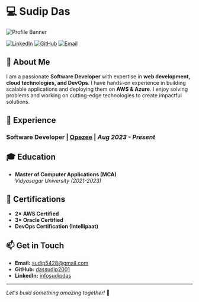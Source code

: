 # 💻 Sudip Das

![Profile Banner](https://via.placeholder.com/1200x400)

[![LinkedIn](https://img.shields.io/badge/LinkedIn-Connect-blue?style=flat-square&logo=linkedin)](https://www.linkedin.com/in/infosudipdas/)
[![GitHub](https://img.shields.io/badge/GitHub-Follow-black?style=flat-square&logo=github)](https://github.com/dassudip2001)
[![Email](https://img.shields.io/badge/Email-Contact-red?style=flat-square&logo=gmail)](mailto:sudip5428@gmail.com)

## 🚀 About Me
I am a passionate **Software Developer** with expertise in **web development, cloud technologies, and DevOps**. I have hands-on experience in building scalable applications and deploying them on **AWS & Azure**. I enjoy solving problems and working on cutting-edge technologies to create impactful solutions.
 
<!-- ## 🔧 Skills

- **Programming Languages:** C, Java, TypeScript, Python, PHP  
- **Web Technologies & Frameworks:** HTML, CSS/SCSS, Bootstrap, Tailwind CSS, Angular, Laravel, NodeJS, Flask, Electron, Spring Boot, Next.js  
- **Databases:** MySQL, MongoDB  
- **Cloud Services:** AWS, Azure  
- **DevOps & Tools:** Docker, Kubernetes, Jenkins, GitHub Actions, Terraform, Docker Swarm  
- **Version Control:** Git/GitHub  
- **Operating Systems:** Windows, Linux (Ubuntu)  -->

 ## 💼 Experience 

### Software Developer | [Opezee](https://opezee.com) | *Aug 2023 - Present*
<!-- - Upgraded **BOH Admin Panel** using **AngularJS & Laravel** with a focus on **code standardization**.
- Developed **UI functionality** for **Opezee Launcher** and integrated it with a **C# backend** using **Electron**.
- Built an **Incident Management System (IMS)** from scratch using **Laravel & Angular**, deployed on **AWS**.
- Contributed to **CLMS-ADMIN & CLMS-Website**, implementing new features and configuring servers.
- Optimized the **Feedback System** by adding **Docker support** and deploying it on **AWS** with **Next.js**. -->

<!-- ## 📌 Projects

### **PFMS - Project & Faculty Management System**
**Tech Stack:** Laravel, MySQL, JavaScript, Docker

### **Chat Bot**
**Tech Stack:** Flask, NLP, NLTK, OpenAI API, Gemini API

### **EMS - Event Management System** *(Techindeck)*
**Tech Stack:** Angular, NodeJS, Laravel, MySQL, MongoDB, Solid Design Pattern

### **CMS - Content Management System** *(Techindeck)*
**Tech Stack:** C#, Spring Boot, Angular  -->

## 🎓 Education
- **Master of Computer Applications (MCA)**  
  *Vidyasagar University (2021-2023)*

## 📜 Certifications
- **2× AWS Certified**
- **3× Oracle Certified**
- **DevOps Certification (Intellipaat)**

## 📫 Get in Touch
- **Email:** [sudip5428@gmail.com](mailto:sudip5428@gmail.com)  
- **GitHub:** [dassudip2001](https://github.com/dassudip2001)  
- **LinkedIn:** [infosudipdas](https://www.linkedin.com/in/infosudipdas/)  

---
*Let's build something amazing together!* 🚀

